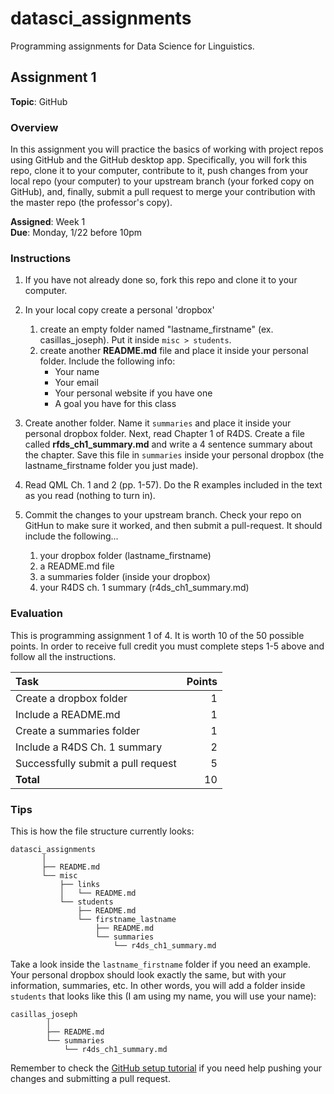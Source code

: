 datasci\_assignments
====================

Programming assignments for Data Science for Linguistics.

Assignment 1
------------

**Topic**: GitHub

### Overview

In this assignment you will practice the basics of working with project
repos using GitHub and the GitHub desktop app. Specifically, you will
fork this repo, clone it to your computer, contribute to it, push
changes from your local repo (your computer) to your upstream branch
(your forked copy on GitHub), and, finally, submit a pull request to
merge your contribution with the master repo (the professor's copy).

**Assigned**: Week 1  
**Due**: Monday, 1/22 before 10pm

### Instructions

1.  If you have not already done so, fork this repo and clone it to your
    computer.
2.  In your local copy create a personal 'dropbox'
    1.  create an empty folder named "lastname\_firstname" (ex.
        casillas\_joseph). Put it inside `misc > students`.
    2.  create another **README.md** file and place it inside your
        personal folder. Include the following info:
        -   Your name
        -   Your email
        -   Your personal website if you have one
        -   A goal you have for this class

3.  Create another folder. Name it `summaries` and place it inside your
    personal dropbox folder. Next, read Chapter 1 of R4DS. Create a file
    called **rfds\_ch1\_summary.md** and write a 4 sentence summary
    about the chapter. Save this file in `summaries` inside your
    personal dropbox (the lastname\_firstname folder you just made).
4.  Read QML Ch. 1 and 2 (pp. 1-57). Do the R examples included in the
    text as you read (nothing to turn in).
5.  Commit the changes to your upstream branch. Check your repo on
    GitHun to make sure it worked, and then submit a pull-request. It
    should include the following...
    1.  your dropbox folder (lastname\_firstname)
    2.  a README.md file
    3.  a summaries folder (inside your dropbox)
    4.  your R4DS ch. 1 summary (r4ds\_ch1\_summary.md)

### Evaluation

This is programming assignment 1 of 4. It is worth 10 of the 50 possible
points. In order to receive full credit you must complete steps 1-5
above and follow all the instructions.

<table>
<thead>
<tr class="header">
<th align="left">Task</th>
<th align="right">Points</th>
</tr>
</thead>
<tbody>
<tr class="odd">
<td align="left">Create a dropbox folder</td>
<td align="right">1</td>
</tr>
<tr class="even">
<td align="left">Include a README.md</td>
<td align="right">1</td>
</tr>
<tr class="odd">
<td align="left">Create a summaries folder</td>
<td align="right">1</td>
</tr>
<tr class="even">
<td align="left">Include a R4DS Ch. 1 summary</td>
<td align="right">2</td>
</tr>
<tr class="odd">
<td align="left">Successfully submit a pull request</td>
<td align="right">5</td>
</tr>
<tr class="even">
<td align="left"><strong>Total</strong></td>
<td align="right">10</td>
</tr>
</tbody>
</table>

### Tips

This is how the file structure currently looks:

    datasci_assignments
           │
           ├── README.md
           └── misc
               ├── links
               │   └── README.md
               └── students
                   ├── README.md
                   └── firstname_lastname
                       ├── README.md
                       └── summaries
                           └── r4ds_ch1_summary.md

Take a look inside the `lastname_firstname` folder if you need an
example. Your personal dropbox should look exactly the same, but with
your information, summaries, etc. In other words, you will add a folder
inside `students` that looks like this (I am using my name, you will use
your name):

    casillas_joseph
            │
            ├── README.md
            └── summaries
                └── r4ds_ch1_summary.md

Remember to check the [GitHub setup
tutorial](http://www.jvcasillas.com/ru_teaching/ru_spanish_589/589_01_s2018/sources/tuts/github_setup/index.html)
if you need help pushing your changes and submitting a pull request.
